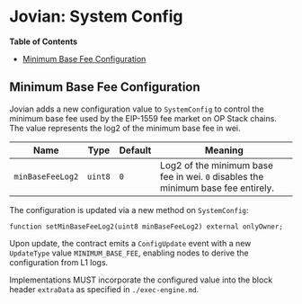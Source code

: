 # Jovian: System Config

<!-- START doctoc generated TOC please keep comment here to allow auto update -->
<!-- DON'T EDIT THIS SECTION, INSTEAD RE-RUN doctoc TO UPDATE -->
**Table of Contents**

- [Minimum Base Fee Configuration](#minimum-base-fee-configuration)

<!-- END doctoc generated TOC please keep comment here to allow auto update -->

## Minimum Base Fee Configuration

Jovian adds a new configuration value to `SystemConfig` to control the minimum base fee used by the EIP-1559 fee market
on OP Stack chains. The value represents the log2 of the minimum base fee in wei.

| Name             | Type    | Default | Meaning                                                                                 |
|------------------|---------|---------|-----------------------------------------------------------------------------------------|
| `minBaseFeeLog2` | `uint8` | `0`     | Log2 of the minimum base fee in wei. `0` disables the minimum base fee entirely.        |

The configuration is updated via a new method on `SystemConfig`:

```solidity
function setMinBaseFeeLog2(uint8 minBaseFeeLog2) external onlyOwner;
```

Upon update, the contract emits a `ConfigUpdate` event with a new `UpdateType` value `MINIMUM_BASE_FEE`, enabling nodes
to derive the configuration from L1 logs.

Implementations MUST incorporate the configured value into the block header `extraData` as specified in
`./exec-engine.md`.


